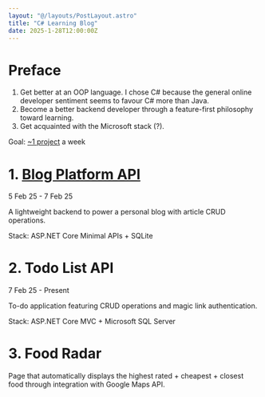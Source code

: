 ```yaml
---
layout: "@/layouts/PostLayout.astro"
title: "C# Learning Blog"
date: 2025-1-28T12:00:00Z
---
```


# Preface

1. Get better at an OOP language. I chose C# because the general online
developer sentiment seems to favour C# more than Java.
2. Become a better backend developer through a feature-first philosophy toward
learning.
3. Get acquainted with the Microsoft stack (?).

Goal: [~1 project](https://roadmap.sh/backend/project-ideas) a week

# 1. [Blog Platform API](https://github.com/treemanw1/BlogPlatformApi)
5 Feb 25 - 7 Feb 25

A lightweight backend to power a personal blog with article CRUD operations.

Stack: ASP.NET Core Minimal APIs + SQLite

# 2. Todo List API
7 Feb 25 - Present

To-do application featuring CRUD operations and magic link authentication.

Stack: ASP.NET Core MVC + Microsoft SQL Server

# 3. Food Radar

Page that automatically displays the highest rated + cheapest + closest food
through integration with Google Maps API.
